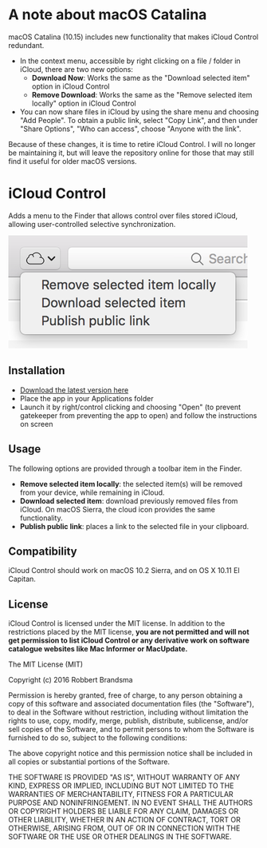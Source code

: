 # A note about macOS Catalina

macOS Catalina (10.15) includes new functionality that makes iCloud Control redundant.

- In the context menu, accessible by right clicking on a file / folder in iCloud, there are two new options:
    - **Download Now**: Works the same as the "Download selected item" option in iCloud Control
    - **Remove Download**: Works the same as the "Remove selected item locally" option in iCloud Control
- You can now share files in iCloud by using the share menu and choosing "Add People". To obtain a public link, select "Copy Link", and then under "Share Options", "Who can access", choose "Anyone with the link".

Because of these changes, it is time to retire iCloud Control. I will no longer be maintaining it, but will leave the repository online for those that may still find it useful for older macOS versions.

# iCloud Control

Adds a menu to the Finder that allows control over files stored iCloud, allowing user-controlled selective synchronization.

![](Docs/screenshot.png)

## Installation

- [Download the latest version here](https://github.com/Obbut/iCloud-Control/releases)
- Place the app in your Applications folder
- Launch it by right/control clicking and choosing "Open" (to prevent gatekeeper from preventing the app to open) and follow the instructions on screen

## Usage

The following options are provided through a toolbar item in the Finder.

- **Remove selected item locally**: the selected item(s) will be removed from your device, while remaining in iCloud.
- **Download selected item**: download previously removed files from iCloud. On macOS Sierra, the cloud icon provides the same functionality.
- **Publish public link**: places a link to the selected file in your clipboard.

## Compatibility

iCloud Control should work on macOS 10.2 Sierra, and on OS X 10.11 El Capitan.

## License

iCloud Control is licensed under the MIT license. In addition to the restrictions placed by the MIT license, **you are not permitted and will not get permission to list iCloud Control or any derivative work on software catalogue websites like Mac Informer or MacUpdate.**



The MIT License (MIT)

Copyright (c) 2016 Robbert Brandsma

Permission is hereby granted, free of charge, to any person obtaining a copy of this software and associated documentation files (the "Software"), to deal in the Software without restriction, including without limitation the rights to use, copy, modify, merge, publish, distribute, sublicense, and/or sell copies of the Software, and to permit persons to whom the Software is furnished to do so, subject to the following conditions:

The above copyright notice and this permission notice shall be included in all copies or substantial portions of the Software.

THE SOFTWARE IS PROVIDED "AS IS", WITHOUT WARRANTY OF ANY KIND, EXPRESS OR IMPLIED, INCLUDING BUT NOT LIMITED TO THE WARRANTIES OF MERCHANTABILITY, FITNESS FOR A PARTICULAR PURPOSE AND NONINFRINGEMENT. IN NO EVENT SHALL THE AUTHORS OR COPYRIGHT HOLDERS BE LIABLE FOR ANY CLAIM, DAMAGES OR OTHER LIABILITY, WHETHER IN AN ACTION OF CONTRACT, TORT OR OTHERWISE, ARISING FROM, OUT OF OR IN CONNECTION WITH THE SOFTWARE OR THE USE OR OTHER DEALINGS IN THE SOFTWARE.
